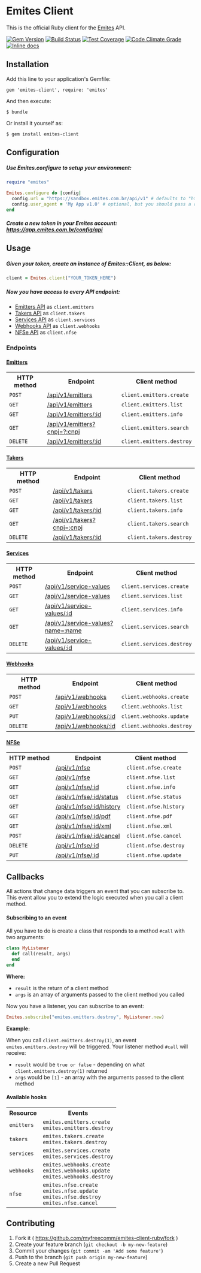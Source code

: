 # Emites Client

This is the official Ruby client for the [Emites](https://app.emites.com.br) API.

[![Gem Version](https://badge.fury.io/rb/emites-client.png)](https://rubygems.org/gems/emites-client)
[![Build Status](https://api.travis-ci.org/myfreecomm/emites-client-ruby.svg?branch=master)](https://travis-ci.org/myfreecomm/emites-client-ruby)
[![Test Coverage](https://codeclimate.com/github/myfreecomm/emites-client-ruby/badges/coverage.svg)](https://codeclimate.com/github/myfreecomm/emites-client-ruby)
[![Code Climate Grade](https://codeclimate.com/github/myfreecomm/emites-client-ruby/badges/gpa.svg)](https://codeclimate.com/github/myfreecomm/emites-client-ruby)
[![Inline docs](http://inch-ci.org/github/myfreecomm/emites-client-ruby.svg)](http://inch-ci.org/github/myfreecomm/emites-client-ruby)

## Installation

Add this line to your application's Gemfile:

    gem 'emites-client', require: 'emites'

And then execute:

    $ bundle

Or install it yourself as:

    $ gem install emites-client

## Configuration

##### Use Emites.configure to setup your environment:

```ruby
require "emites"

Emites.configure do |config|
  config.url = "https://sandbox.emites.com.br/api/v1" # defaults to "https://app.emites.com.br/api/v1"
  config.user_agent = 'My App v1.0' # optional, but you should pass a custom user-agent identifying your app
end
```
##### Create a new token in your Emites account: https://app.emites.com.br/config/api

## Usage

##### Given your token, create an instance of Emites::Client, as below:

```ruby 
client = Emites.client("YOUR_TOKEN_HERE") 
```

##### Now you have access to every API endpoint:

* [Emitters API](http://myfreecomm.github.io/emites/sandbox/v1/modules/emitter.html) as `client.emitters`
* [Takers API](http://myfreecomm.github.io/emites/sandbox/v1/modules/taker.html) as `client.takers`
* [Services API](http://myfreecomm.github.io/emites/sandbox/v1/modules/service_values.html) as `client.services`
* [Webhooks API](http://myfreecomm.github.io/emites/sandbox/v1/modules/webhooks.html) as `client.webhooks`
* [NFSe API](http://myfreecomm.github.io/emites/sandbox/v1/modules/nfse.html) as `client.nfse`

### Endpoints

#### [Emitters](http://myfreecomm.github.io/emites/sandbox/v1/modules/emitter.html)

<table>
    <tr>
        <th>HTTP method</th>
        <th>Endpoint</th>
        <th>Client method</th>
    </tr>
    <tr>
        <td><code>POST</code></td>
        <td>
            <a href="http://myfreecomm.github.io/emites/sandbox/v1/modules/emitter.html#criacao" target="_blank">
                /api/v1/emitters
            </a>
        </td>
        <td>
            <code>client.emitters.create</code>
        </td>
    </tr>
    <tr>
        <td><code>GET</code></td>
        <td>
            <a href="http://myfreecomm.github.io/emites/sandbox/v1/modules/emitter.html#listagem" target="_blank">
                /api/v1/emitters
            </a>
        </td>
        <td>
            <code>client.emitters.list</code>
        </td>
    </tr>
    <tr>
        <td><code>GET</code></td>
        <td>
            <a href="http://myfreecomm.github.io/emites/sandbox/v1/modules/emitter.html#detalhes" target="_blank">
                /api/v1/emitters/:id
            </a>
        </td>
        <td>
            <code>client.emitters.info</code>
        </td>
    </tr>
    <tr>
        <td><code>GET</code></td>
        <td>
            <a href="http://myfreecomm.github.io/emites/sandbox/v1/modules/emitter.html#filtros" target="_blank">
                /api/v1/emitters?cnpj=?:cnpj
            </a>
        </td>
        <td>
            <code>client.emitters.search</code>
        </td>
    </tr>
    <tr>
        <td><code>DELETE</code></td>
        <td>
            <a href="http://myfreecomm.github.io/emites/sandbox/v1/modules/emitter.html#remocao" target="_blank">
                /api/v1/emitters/:id
            </a>
        </td>
        <td>
            <code>client.emitters.destroy</code>
        </td>
    </tr>
</table>

#### [Takers](http://myfreecomm.github.io/emites/sandbox/v1/modules/taker.html)

<table>
    <tr>
        <th>HTTP method</th>
        <th>Endpoint</th>
        <th>Client method</th>
    </tr>
    <tr>
        <td><code>POST</code></td>
        <td>
            <a href="http://myfreecomm.github.io/emites/sandbox/v1/modules/taker.html#criacao" target="_blank">
                /api/v1/takers
            </a>
        </td>
        <td>
            <code>client.takers.create</code>
        </td>
    </tr>
    <tr>
        <td><code>GET</code></td>
        <td>
            <a href="http://myfreecomm.github.io/emites/sandbox/v1/modules/taker.html#listagem" target="_blank">
                /api/v1/takers
            </a>
        </td>
        <td>
            <code>client.takers.list</code>
        </td>
    </tr>
    <tr>
        <td><code>GET</code></td>
        <td>
            <a href="http://myfreecomm.github.io/emites/sandbox/v1/modules/taker.html#detalhes" target="_blank">
                /api/v1/takers/:id
            </a>
        </td>
        <td>
            <code>client.takers.info</code>
        </td>
    </tr>
    <tr>
        <td><code>GET</code></td>
        <td>
            <a href="http://myfreecomm.github.io/emites/sandbox/v1/modules/taker.html#filtros" target="_blank">
                /api/v1/takers?cnpj=:cnpj
            </a>
        </td>
        <td>
            <code>client.takers.search</code>
        </td>
    </tr>
    <tr>
        <td><code>DELETE</code></td>
        <td>
            <a href="http://myfreecomm.github.io/emites/sandbox/v1/modules/taker.html#remocao" target="_blank">
                /api/v1/takers/:id
            </a>
        </td>
        <td>
            <code>client.takers.destroy</code>
        </td>
    </tr>
</table>

#### [Services](http://myfreecomm.github.io/emites/sandbox/v1/modules/service_values.html)

<table>
    <tr>
        <th>HTTP method</th>
        <th>Endpoint</th>
        <th>Client method</th>
    </tr>
    <tr>
        <td><code>POST</code></td>
        <td>
            <a href="http://myfreecomm.github.io/emites/sandbox/v1/modules/service_values.html#criacao" target="_blank">
                /api/v1/service-values
            </a>
        </td>
        <td>
            <code>client.services.create</code>
        </td>
    </tr>
    <tr>
        <td><code>GET</code></td>
        <td>
            <a href="http://myfreecomm.github.io/emites/sandbox/v1/modules/service_values.html#listagem" target="_blank">
                /api/v1/service-values
            </a>
        </td>
        <td>
            <code>client.services.list</code>
        </td>
    </tr>
    <tr>
        <td><code>GET</code></td>
        <td>
            <a href="http://myfreecomm.github.io/emites/sandbox/v1/modules/service_values.html#detalhes" target="_blank">
                /api/v1/service-values/:id
            </a>
        </td>
        <td>
            <code>client.services.info</code>
        </td>
    </tr>
    <tr>
        <td><code>GET</code></td>
        <td>
            <a href="http://myfreecomm.github.io/emites/sandbox/v1/modules/service_values.html#filtros" target="_blank">
                /api/v1/service-values?name=:name
            </a>
        </td>
        <td>
            <code>client.services.search</code>
        </td>
    </tr>
    <tr>
        <td><code>DELETE</code></td>
        <td>
            <a href="http://myfreecomm.github.io/emites/sandbox/v1/modules/service_values.html#remocao" target="_blank">
                /api/v1/service-values/:id
            </a>
        </td>
        <td>
            <code>client.services.destroy</code>
        </td>
    </tr>
</table>

#### [Webhooks](http://myfreecomm.github.io/emites/sandbox/v1/modules/webhooks.html)

<table>
    <tr>
        <th>HTTP method</th>
        <th>Endpoint</th>
        <th>Client method</th>
    </tr>
    <tr>
        <td><code>POST</code></td>
        <td>
            <a href="http://myfreecomm.github.io/emites/sandbox/v1/modules/webhooks.html#criacao" target="_blank">
                /api/v1/webhooks
            </a>
        </td>
        <td>
            <code>client.webhooks.create</code>
        </td>
    </tr>
    <tr>
        <td><code>GET</code></td>
        <td>
            <a href="http://myfreecomm.github.io/emites/sandbox/v1/modules/webhooks.html#listagem" target="_blank">
                /api/v1/webhooks
            </a>
        </td>
        <td>
            <code>client.webhooks.list</code>
        </td>
    </tr>
    <tr>
        <td><code>PUT</code></td>
        <td>
            <a href="http://myfreecomm.github.io/emites/sandbox/v1/modules/webhooks.html#atualizacao" target="_blank">
                /api/v1/webhooks/:id
            </a>
        </td>
        <td>
            <code>client.webhooks.update</code>
        </td>
    </tr>
    <tr>
        <td><code>DELETE</code></td>
        <td>
            <a href="http://myfreecomm.github.io/emites/sandbox/v1/modules/webhooks.html#remocao" target="_blank">
                /api/v1/webhooks/:id
            </a>
        </td>
        <td>
            <code>client.webhooks.destroy</code>
        </td>
    </tr>
</table>

#### [NFSe](http://myfreecomm.github.io/emites/sandbox/v1/modules/nfse.html)

<table>
    <tr>
        <th>HTTP method</th>
        <th>Endpoint</th>
        <th>Client method</th>
    </tr>
    <tr>
        <td><code>POST</code></td>
        <td>
            <a href="http://myfreecomm.github.io/emites/sandbox/v1/modules/nfse.html#criacao" target="_blank">
                /api/v1/nfse
            </a>
        </td>
        <td>
            <code>client.nfse.create</code>
        </td>
    </tr>
    <tr>
        <td><code>GET</code></td>
        <td>
            <a href="http://myfreecomm.github.io/emites/sandbox/v1/modules/nfse.html#listagem" target="_blank">
                /api/v1/nfse
            </a>
        </td>
        <td>
            <code>client.nfse.list</code>
        </td>
    </tr>
    <tr>
        <td><code>GET</code></td>
        <td>
            <a href="http://myfreecomm.github.io/emites/sandbox/v1/modules/nfse.html#detalhes" target="_blank">
                /api/v1/nfse/:id
            </a>
        </td>
        <td>
            <code>client.nfse.info</code>
        </td>
    </tr>
    <tr>
        <td><code>GET</code></td>
        <td>
            <a href="http://myfreecomm.github.io/emites/sandbox/v1/modules/nfse.html#status" target="_blank">
                /api/v1/nfse/:id/status
            </a>
        </td>
        <td>
            <code>client.nfse.status</code>
        </td>
    </tr>
    <tr>
        <td><code>GET</code></td>
        <td>
            <a href="http://myfreecomm.github.io/emites/sandbox/v1/modules/nfse.html#historico" target="_blank">
                /api/v1/nfse/:id/history
            </a>
        </td>
        <td>
            <code>client.nfse.history</code>
        </td>
    </tr>
    <tr>
        <td><code>GET</code></td>
        <td>
            <a href="http://myfreecomm.github.io/emites/sandbox/v1/modules/nfse.html#pdf" target="_blank">
                /api/v1/nfse/:id/pdf
            </a>
        </td>
        <td>
            <code>client.nfse.pdf</code>
        </td>
    </tr>
    <tr>
        <td><code>GET</code></td>
        <td>
            <a href="http://myfreecomm.github.io/emites/sandbox/v1/modules/nfse.html#xml" target="_blank">
                /api/v1/nfse/:id/xml
            </a>
        </td>
        <td>
            <code>client.nfse.xml</code>
        </td>
    </tr>
    <tr>
        <td><code>POST</code></td>
        <td>
            <a href="http://myfreecomm.github.io/emites/sandbox/v1/modules/nfse.html#cancelamento" target="_blank">
                /api/v1/nfse/:id/cancel
            </a>
        </td>
        <td>
            <code>client.nfse.cancel</code>
        </td>
    </tr>
    <tr>
        <td><code>DELETE</code></td>
        <td>
            <a href="http://myfreecomm.github.io/emites/sandbox/v1/modules/nfse.html#remocao" target="_blank">
                /api/v1/nfse/:id
            </a>
        </td>
        <td>
            <code>client.nfse.destroy</code>
        </td>
    </tr>
    <tr>
        <td><code>PUT</code></td>
        <td>
            <a href="http://myfreecomm.github.io/emites/sandbox/v1/modules/nfse.html#atualizacao-parcial-e-completa" target="_blank">
                /api/v1/nfse/:id
            </a>
        </td>
        <td>
            <code>client.nfse.update</code>
        </td>
    </tr>
</table>

## Callbacks

All actions that change data triggers an event that you can subscribe to. This event allow you to extend the logic executed when you call a client method.

#### Subscribing to an event

All you have to do is create a class that responds to a method `#call` with two arguments:

```ruby
class MyListener
  def call(result, args)
  end
end
```

**Where:**

* `result` is the return of a client method
* `args` is an array of arguments passed to the client method you called

Now you have a listener, you can subscribe to an event:

```ruby
Emites.subscribe("emites.emitters.destroy", MyListener.new)
```

**Example:**

When you call `client.emitters.destroy(1)`, an event `emites.emitters.destroy` will be triggered. Your listener method `#call` will receive:

* `result` would be `true or false` - depending on what `client.emitters.destroy(1)` returned
* `args` would be `[1]` - an array with the arguments passed to the client method

#### Available hooks

<table>
    <tr>
        <th>Resource</th>
        <th>Events</th>
    </tr>
    <tr>
        <td><code>emitters</code></td>
        <td>
          <code>emites.emitters.create</code><br />
          <code>emites.emitters.destroy</code>
        </td>
    </tr>
    <tr>
        <td><code>takers</code></td>
        <td>
          <code>emites.takers.create</code><br />
          <code>emites.takers.destroy</code>
        </td>
    </tr>
    <tr>
        <td><code>services</code></td>
        <td>
          <code>emites.services.create</code><br />
          <code>emites.services.destroy</code>
        </td>
    </tr>
    <tr>
        <td><code>webhooks</code></td>
        <td>
          <code>emites.webhooks.create</code><br />
          <code>emites.webhooks.update</code><br />
          <code>emites.webhooks.destroy</code>
        </td>
    </tr>
    <tr>
        <td><code>nfse</code></td>
        <td>
          <code>emites.nfse.create</code><br />
          <code>emites.nfse.update</code><br />
          <code>emites.nfse.destroy</code><br />
          <code>emites.nfse.cancel</code>
        </td>
    </tr>
</table>

## Contributing

1. Fork it ( https://github.com/myfreecomm/emites-client-ruby/fork )
2. Create your feature branch (`git checkout -b my-new-feature`)
3. Commit your changes (`git commit -am 'Add some feature'`)
4. Push to the branch (`git push origin my-new-feature`)
5. Create a new Pull Request
